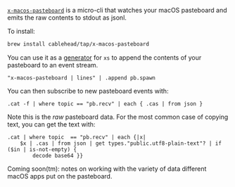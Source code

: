 [`x-macos-pasteboard`](https://github.com/cablehead/x-macos-pasteboard) is a
micro-cli that watches your macOS pasteboard and emits the raw contents to
stdout as jsonl.

To install:

```sh
brew install cablehead/tap/x-macos-pasteboard
```

You can use it as a [generator](https://cablehead.github.io/xs/reference/generators/) for `xs` to append the
contents of your pasteboard to an event stream.

```nushell
"x-macos-pasteboard | lines" | .append pb.spawn
```

You can then subscribe to new pasteboard events with:

```nushell
.cat -f | where topic == "pb.recv" | each { .cas | from json }
```

Note this is the _raw_ pasteboard data. For the most common case of copying text, you can get the text with:

```nushell
.cat | where topic  == "pb.recv" | each {|x|
    $x | .cas | from json | get types."public.utf8-plain-text"? | if ($in | is-not-empty) {
        decode base64 }}
```

Coming soon(tm): notes on working with the variety of data different macOS apps put on the pasteboard.
